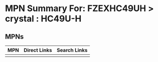 



# MPN Summary For: FZEXHC49UH > crystal : HC49U-H

## MPNs
  

|MPN|Direct Links|Search Links|
| :--- | :--- | :--- |
||||
